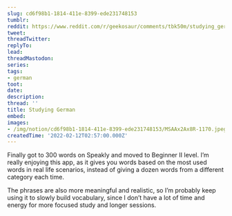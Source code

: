 ```yaml
---
slug: cd6f98b1-1814-411e-8399-ede231748153
tumblr:
reddit: https://www.reddit.com/r/geekosaur/comments/tbk50m/studying_german/
tweet:
threadTwitter:
replyTo:
lead:
threadMastodon:
series:
tags:
- german
toot:
date:
description:
thread: ''
title: Studying German
embed:
images:
- /img/notion/cd6f98b1-1814-411e-8399-ede231748153/MSAAx2Ax8R-1170.jpeg
createdTime: '2022-02-12T02:57:00.000Z'
---
```


Finally got to 300 words on Speakly and moved to Beginner II level. I’m really enjoying this app, as it gives you words based on the most used words in real life scenarios, instead of giving a dozen words from a different category each time.

The phrases are also more meaningful and realistic, so I’m probably keep using it to slowly build vocabulary, since I don’t have a lot of time and energy for more focused study and longer sessions.